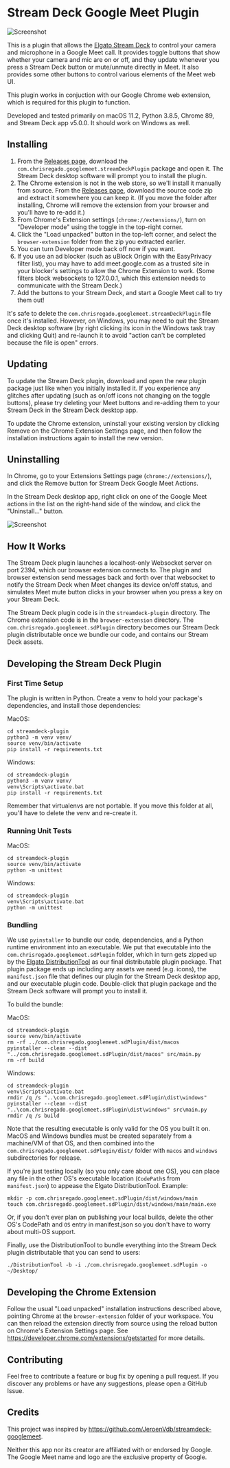 # Stream Deck Google Meet Plugin

![Screenshot](keys_screenshot.png)

This is a plugin that allows the [Elgato Stream Deck](https://www.elgato.com/en/gaming/stream-deck) to control your camera and microphone in a Google Meet call. It provides toggle buttons that show whether your camera and mic are on or off, and they update whenever you press a Stream Deck button or mute/unmute directly in Meet. It also provides some other buttons to control various elements of the Meet web UI.

This plugin works in conjuction with our Google Chrome web extension, which is required for this plugin to function.

Developed and tested primarily on macOS 11.2, Python 3.8.5, Chrome 89, and Stream Deck app v5.0.0. It should work on Windows as well.

## Installing

1. From the [Releases page](https://github.com/ChrisRegado/streamdeck-googlemeet/releases), download the `com.chrisregado.googlemeet.streamDeckPlugin` package and open it. The Stream Deck desktop software will prompt you to install the plugin.
2. The Chrome extension is not in the web store, so we'll install it manually from source. From the [Releases page](https://github.com/ChrisRegado/streamdeck-googlemeet/releases), download the source code zip and extract it somewhere you can keep it. (If you move the folder after installing, Chrome will remove the extension from your browser and you'll have to re-add it.)
3. From Chrome's Extension settings (`chrome://extensions/`), turn on "Developer mode" using the toggle in the top-right corner.
4. Click the "Load unpacked" button in the top-left corner, and select the `browser-extension` folder from the zip you extracted earlier.
5. You can turn Developer mode back off now if you want.
6. If you use an ad blocker (such as uBlock Origin with the EasyPrivacy filter list), you may have to add meet.google.com as a trusted site in your blocker's settings to allow the Chrome Extension to work. (Some filters block websockets to 127.0.0.1, which this extension needs to communicate with the Stream Deck.)
7. Add the buttons to your Stream Deck, and start a Google Meet call to try them out!

It's safe to delete the `com.chrisregado.googlemeet.streamDeckPlugin` file once it's installed. However, on Windows, you may need to quit the Stream Deck desktop software (by right clicking its icon in the Windows task tray and clicking Quit) and re-launch it to avoid "action can't be completed because the file is open" errors.

## Updating

To update the Stream Deck plugin, download and open the new plugin package just like when you initially installed it. If you experience any glitches after updating (such as on/off icons not changing on the toggle buttons), please try deleting your Meet buttons and re-adding them to your Stream Deck in the Stream Deck desktop app.

To update the Chrome extension, uninstall your existing version by clicking Remove on the Chrome Extension Settings page, and then follow the installation instructions again to install the new version.

## Uninstalling

In Chrome, go to your Extensions Settings page (`chrome://extensions/`), and click the Remove button for Stream Deck Google Meet Actions.

In the Stream Deck desktop app, right click on one of the Google Meet actions in the list on the right-hand side of the window, and click the "Uninstall..." button.

![Screenshot](uninstall_screenshot.png)

## How It Works

The Stream Deck plugin launches a localhost-only Websocket server on port 2394, which our browser extension connects to. The plugin and browser extension send messages back and forth over that websocket to notify the Stream Deck when Meet changes its device on/off status, and simulates Meet mute button clicks in your browser when you press a key on your Stream Deck.

The Stream Deck plugin code is in the `streamdeck-plugin` directory. The Chrome extension code is in the `browser-extension` directory. The `com.chrisregado.googlemeet.sdPlugin` directory becomes our Stream Deck plugin distributable once we bundle our code, and contains our Stream Deck assets.

## Developing the Stream Deck Plugin

### First Time Setup

The plugin is written in Python. Create a venv to hold your package's dependencies, and install those dependencies:

MacOS:

```
cd streamdeck-plugin
python3 -m venv venv/
source venv/bin/activate
pip install -r requirements.txt
```

Windows:

```
cd streamdeck-plugin
python3 -m venv venv/
venv\Scripts\activate.bat
pip install -r requirements.txt
```

Remember that virtualenvs are not portable. If you move this folder at all, you'll have to delete the venv and re-create it.

### Running Unit Tests

MacOS:

```
cd streamdeck-plugin
source venv/bin/activate
python -m unittest
```

Windows:

```
cd streamdeck-plugin
venv\Scripts\activate.bat
python -m unittest
```

### Bundling

We use `pyinstaller` to bundle our code, dependencies, and a Python runtime environment into an executable. We put that executable into the `com.chrisregado.googlemeet.sdPlugin` folder, which in turn gets zipped up by the [Elgato DistributionTool](https://developer.elgato.com/documentation/stream-deck/sdk/exporting-your-plugin/) as our final distributable plugin package. That plugin package ends up including any assets we need (e.g. icons), the `manifest.json` file that defines our plugin for the Stream Deck desktop app, and our executable plugin code. Double-click that plugin package and the Stream Deck software will prompt you to install it.

To build the bundle:

MacOS:

```
cd streamdeck-plugin
source venv/bin/activate
rm -rf ../com.chrisregado.googlemeet.sdPlugin/dist/macos
pyinstaller --clean --dist "../com.chrisregado.googlemeet.sdPlugin/dist/macos" src/main.py
rm -rf build
```

Windows:

```
cd streamdeck-plugin
venv\Scripts\activate.bat
rmdir /q /s "..\com.chrisregado.googlemeet.sdPlugin\dist\windows"
pyinstaller --clean --dist "..\com.chrisregado.googlemeet.sdPlugin\dist\windows" src\main.py
rmdir /q /s build
```

Note that the resulting executable is only valid for the OS you built it on. MacOS and Windows bundles must be created separately from a machine/VM of that OS, and then combined into the `com.chrisregado.googlemeet.sdPlugin/dist/` folder with `macos` and `windows` subdirectories for release.

If you're just testing locally (so you only care about one OS), you can place any file in the other OS's executable location (`CodePath`s from `manifest.json`) to appease the Elgato DistributionTool. Example:

```
mkdir -p com.chrisregado.googlemeet.sdPlugin/dist/windows/main
touch com.chrisregado.googlemeet.sdPlugin/dist/windows/main/main.exe
```

Or, if you don't ever plan on publishing your local builds, delete the other OS's CodePath and `OS` entry in manifest.json so you don't have to worry about multi-OS support.

Finally, use the DistributionTool to bundle everything into the Stream Deck plugin distributable that you can send to users:

```
./DistributionTool -b -i ./com.chrisregado.googlemeet.sdPlugin -o ~/Desktop/
```

## Developing the Chrome Extension

Follow the usual "Load unpacked" installation instructions described above, pointing Chrome at the `browser-extension` folder of your workspace. You can then reload the extension directly from source using the reload button on Chrome's Extension Settings page. See https://developer.chrome.com/extensions/getstarted for more details.

## Contributing

Feel free to contribute a feature or bug fix by opening a pull request. If you discover any problems or have any suggestions, please open a GitHub Issue.

## Credits

This project was inspired by https://github.com/JeroenVdb/streamdeck-googlemeet.

Neither this app nor its creator are affiliated with or endorsed by Google. The Google Meet name and logo are the exclusive property of Google.
